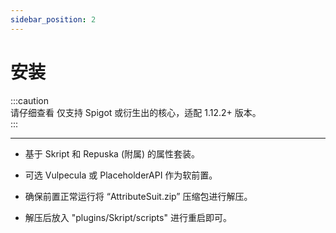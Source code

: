 ```yaml
---
sidebar_position: 2
---
```


# 安装

:::caution  
请仔细查看
仅支持 Spigot 或衍生出的核心，适配 1.12.2+ 版本。  
:::

----------

* 基于 Skript 和 Repuska (附属) 的属性套装。  
* 可选 Vulpecula 或 PlaceholderAPI 作为软前置。  

* 确保前置正常运行将 “AttributeSuit.zip” 压缩包进行解压。      
* 解压后放入 "plugins/Skript/scripts" 进行重启即可。  
